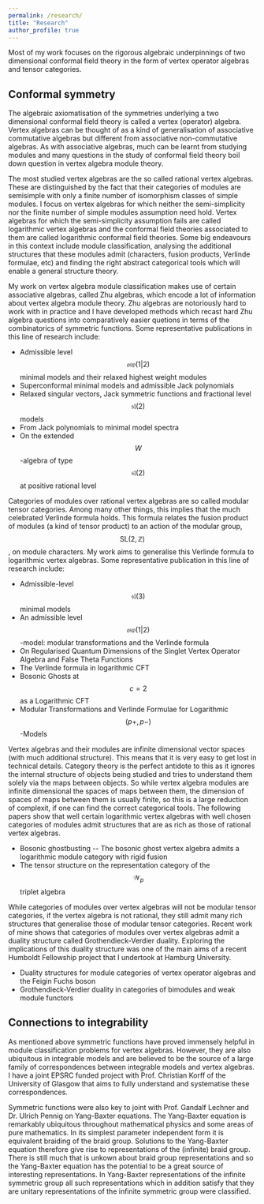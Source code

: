 ```yaml
---
permalink: /research/
title: "Research"
author_profile: true
---
```


Most of my work focuses on the rigorous algebraic underpinnings of two dimensional conformal field theory in the form of vertex operator algebras and tensor categories.

Conformal symmetry
-----------------

The algebraic axiomatisation of the symmetries underlying a two dimensional conformal field theory is called a vertex (operator) algebra. Vertex algebras can be thought of as a kind of generalisation of associative commutative algebras but different from associative non-commutative algebras. As with associative algebras, much can be learnt from studying modules and many questions in the study of conformal field theory boil down question in vertex algebra module theory.

The most studied vertex algebras are the so called rational vertex algebras. These are distinguished by the fact that their categories of modules are semisimple with only a finite number of isomorphism classes of simple modules. I focus on vertex algebras for which neither the semi-simplicity nor the finite number of simple modules assumption need hold. Vertex algebras for which the semi-simplicity assumption fails are called logarithmic vertex algebras and the conformal field theories associated to them are called logarithmic conformal field theories. Some big endeavours in this context include module classification, analysing the additional structures that these modules admit (characters, fusion products, Verlinde formulae, etc) and finding the right abstract categorical tools which will enable a general structure theory.

My work on vertex algebra module classification makes use of certain associative algebras, called Zhu algebras, which encode a lot of information about vertex algebra module theory. Zhu algebras are notoriously hard to work with in practice and I have developed methods which recast hard Zhu algebra questions into comparatively easier quetions in terms of the combinatorics of symmetric functions. Some representative publications in this line of research include:

- Admissible level $$\mathfrak{osp}(1\vert 2)$$ minimal models and their relaxed highest weight modules
- Superconformal minimal models and admissible Jack polynomials
- Relaxed singular vectors, Jack symmetric functions and fractional level $$\mathfrak{sl}(2)$$ models
- From Jack polynomials to minimal model spectra
- On the extended $$W$$-algebra of type $$\mathfrak{sl}(2)$$ at positive rational level

Categories of modules over rational vertex algebras are so called modular tensor categories. Among many other things, this implies that the much celebrated Verlinde formula holds. This formula relates the fusion product of modules (a kind of tensor product) to an action of the modular group, $$\mathsf{SL}(2,\mathbb{Z})$$, on module characters. My work aims to generalise this Verlinde formula to logarithmic vertex algebras. Some representative publication in this line of research include:

- Admissible-level $$\mathfrak{sl}(3)$$ minimal models
- An admissible level $$\mathfrak{osp}(1\vert 2)$$-model: modular transformations and the Verlinde formula
- On Regularised Quantum Dimensions of the Singlet Vertex Operator Algebra and False Theta Functions
- The Verlinde formula in logarithmic CFT
- Bosonic Ghosts at $$c=2$$ as a Logarithmic CFT
- Modular Transformations and Verlinde Formulae for Logarithmic $$(p+,p−)$$-Models 

Vertex algebras and their modules are infinite dimensional vector spaces (with much additional structure). This means that it is very easy to get lost in technical details. Category theory is the perfect antidote to this as it ignores the internal structure of objects being studied and tries to understand them solely via the maps between objects. So while vertex algebra modules are infinite dimensional the spaces of maps between them, the dimension of spaces of maps between them is usually finite, so this is a large reduction of complexit, if one can find the correct categorical tools. The following papers show that well certain logarithmic vertex algebras with well chosen categories of modules admit structures that are as rich as those of rational vertex algebras.

- Bosonic ghostbusting -- The bosonic ghost vertex algebra admits a logarithmic module category with rigid fusion
- The tensor structure on the representation category of the $$\mathcal{W}_p$$ triplet algebra

While categories of modules over vertex algebras will not be modular tensor categories, if the vertex algebra is not rational, they still admit many rich structures that generalise those of modular tensor categories. Recent work of mine shows that categories of modules over vertex algebras admit a duality structure called Grothendieck-Verdier duality. Exploring the implications of this duality structure was one of the main aims of a recent Humboldt Fellowship project that I undertook at Hamburg University.

- Duality structures for module categories of vertex operator algebras and the Feigin Fuchs boson
- Grothendieck-Verdier duality in categories of bimodules and weak module functors

Connections to integrability
----------------------------

As mentioned above symmetric functions have proved immensely helpful in module classification problems for vertex algebras. However, they are also ubiquitous in integrable models and are believed to be the source of a large family of correspondences between integrable models and vertex algebras. I have a joint EPSRC funded project with Prof. Christian Korff of the University of Glasgow that aims to fully understand and systematise these correspondences.

Symmetric functions were also key to joint with Prof. Gandalf Lechner and Dr. Ulrich Pennig on Yang-Baxter equations. The Yang-Baxter equation is remarkably ubiquitous throughout mathematical physics and some areas of pure mathematics. In its simplest parameter independent form it is equivalent braiding of the braid group. Solutions to the Yang-Baxter equation therefore give rise to representations of the (infinite) braid group. There is still much that is unkown about braid group representations and so the Yang-Baxter equation has the potential to be a great source of interesting representations. In  Yang-Baxter representations of the infinite symmetric group all such representations which in addition satisfy that they are unitary representations of the infinite symmetric group were classified.
